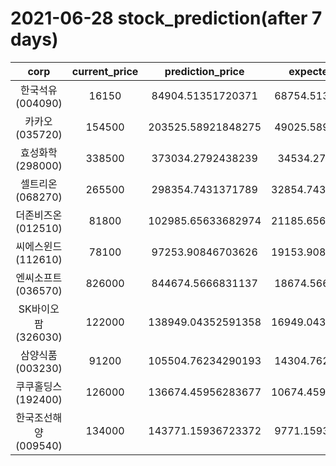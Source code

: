 # 2021-06-28 stock_prediction(after 7 days)

|   corp   |   current_price   |   prediction_price   |   expected_profit   |
|:--------:|:-----------------:|:--------------------:|:-------------------:|
|한국석유(004090)|16150|84904.51351720371|68754.51351720371|
|카카오(035720)|154500|203525.58921848275|49025.58921848275|
|효성화학(298000)|338500|373034.2792438239|34534.2792438239|
|셀트리온(068270)|265500|298354.7431371789|32854.743137178884|
|더존비즈온(012510)|81800|102985.65633682974|21185.656336829736|
|씨에스윈드(112610)|78100|97253.90846703626|19153.908467036264|
|엔씨소프트(036570)|826000|844674.5666831137|18674.56668311369|
|SK바이오팜(326030)|122000|138949.04352591358|16949.043525913585|
|삼양식품(003230)|91200|105504.76234290193|14304.76234290193|
|쿠쿠홀딩스(192400)|126000|136674.45956283677|10674.459562836768|
|한국조선해양(009540)|134000|143771.15936723372|9771.159367233719|
